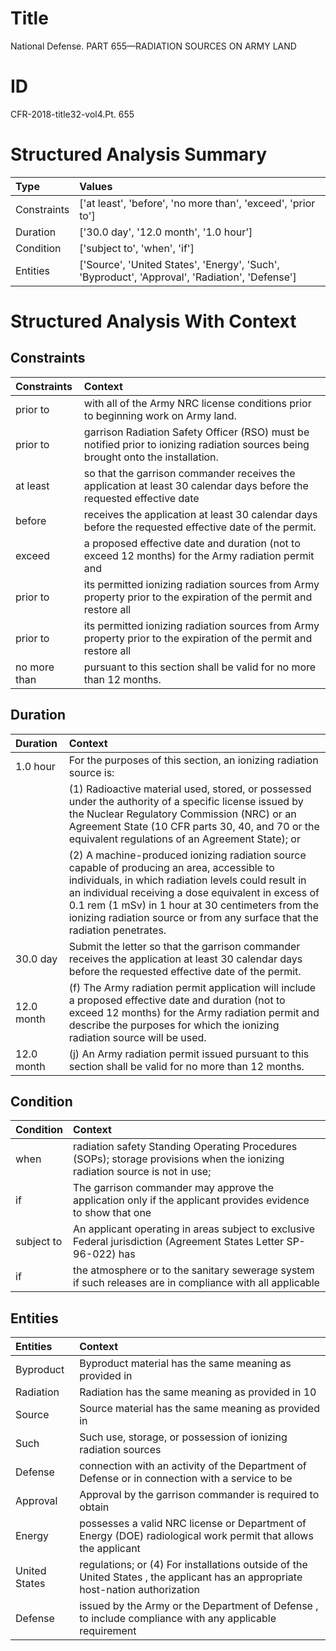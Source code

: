 # Title

 National Defense. PART 655—RADIATION SOURCES ON ARMY LAND


# ID

 CFR-2018-title32-vol4.Pt. 655


# Structured Analysis Summary

| Type        | Values                                                                                         |
|:------------|:-----------------------------------------------------------------------------------------------|
| Constraints | ['at least', 'before', 'no more than', 'exceed', 'prior to']                                   |
| Duration    | ['30.0 day', '12.0 month', '1.0 hour']                                                         |
| Condition   | ['subject to', 'when', 'if']                                                                   |
| Entities    | ['Source', 'United States', 'Energy', 'Such', 'Byproduct', 'Approval', 'Radiation', 'Defense'] |


# Structured Analysis With Context

 


## Constraints

| Constraints   | Context                                                                                                                            |
|:--------------|:-----------------------------------------------------------------------------------------------------------------------------------|
| prior to      | with all of the Army NRC license conditions prior to  beginning work on Army land.                                                 |
| prior to      | garrison Radiation Safety Officer (RSO) must be notified prior to  ionizing radiation sources being brought onto the installation. |
| at least      | so that the garrison commander receives the application at least 30 calendar days before the requested effective date              |
| before        | receives the application at least 30 calendar days before  the requested effective date of the permit.                             |
| exceed        | a proposed effective date and duration (not to exceed 12 months) for the Army radiation permit and                                 |
| prior to      | its permitted ionizing radiation sources from Army property prior to the expiration of the permit and restore all                  |
| prior to      | its permitted ionizing radiation sources from Army property prior to the expiration of the permit and restore all                  |
| no more than  | pursuant to this section shall be valid for no more than  12 months.                                                               |


## Duration

| Duration   | Context                                                                                                                                                                                                                                                                                                                                                    |
|:-----------|:-----------------------------------------------------------------------------------------------------------------------------------------------------------------------------------------------------------------------------------------------------------------------------------------------------------------------------------------------------------|
| 1.0 hour   | For the purposes of this section, an ionizing radiation source is:                                                                                                                                                                                                                                                                                         |
|            |               (1) Radioactive material used, stored, or possessed under the authority of a specific license issued by the Nuclear Regulatory Commission (NRC) or an Agreement State (10 CFR parts 30, 40, and 70 or the equivalent regulations of an Agreement State); or                                                                                  |
|            |               (2) A machine-produced ionizing radiation source capable of producing an area, accessible to individuals, in which radiation levels could result in an individual receiving a dose equivalent in excess of 0.1 rem (1 mSv) in 1 hour at 30 centimeters from the ionizing radiation source or from any surface that the radiation penetrates. |
| 30.0 day   | Submit the letter so that the garrison commander receives the application at least 30 calendar days before the requested effective date of the permit.                                                                                                                                                                                                     |
| 12.0 month | (f) The Army radiation permit application will include a proposed effective date and duration (not to exceed 12 months) for the Army radiation permit and describe the purposes for which the ionizing radiation source will be used.                                                                                                                      |
| 12.0 month | (j) An Army radiation permit issued pursuant to this section shall be valid for no more than 12 months.                                                                                                                                                                                                                                                    |


## Condition

| Condition   | Context                                                                                                                     |
|:------------|:----------------------------------------------------------------------------------------------------------------------------|
| when        | radiation safety Standing Operating Procedures (SOPs); storage provisions when the ionizing radiation source is not in use; |
| if          | The garrison commander may approve the application only if the applicant provides evidence to show that one                 |
| subject to  | An applicant operating in areas  subject to exclusive Federal jurisdiction (Agreement States Letter SP-96-022) has          |
| if          | the atmosphere or to the sanitary sewerage system if such releases are in compliance with all applicable                    |


## Entities

| Entities      | Context                                                                                                                         |
|:--------------|:--------------------------------------------------------------------------------------------------------------------------------|
| Byproduct     | Byproduct material has the same meaning as provided in                                                                          |
| Radiation     | Radiation has the same meaning as provided in 10                                                                                |
| Source        | Source material has the same meaning as provided in                                                                             |
| Such          | Such use, storage, or possession of ionizing radiation sources                                                                  |
| Defense       | connection with an activity of the Department of Defense or in connection with a service to be                                  |
| Approval      | Approval by the garrison commander is required to obtain                                                                        |
| Energy        | possesses a valid NRC license or Department of Energy (DOE) radiological work permit that allows the applicant                  |
| United States | regulations; or (4) For installations outside of the United States , the applicant has an appropriate host-nation authorization |
| Defense       | issued by the Army or the Department of Defense , to include compliance with any applicable requirement                         |


